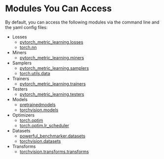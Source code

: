 # Modules You Can Access

By default, you can access the following modules via the command line and the yaml config files:

  - Losses
    - [pytorch_metric_learning.losses](https://kevinmusgrave.github.io/pytorch-metric-learning/losses/)
    - [torch.nn](https://pytorch.org/docs/stable/nn.html)
  - Miners
    - [pytorch_metric_learning.miners](https://kevinmusgrave.github.io/pytorch-metric-learning/miners/)
  - Samplers
    - [pytorch_metric_learning.samplers](https://kevinmusgrave.github.io/pytorch-metric-learning/samplers/)
    - [torch.utils.data](https://pytorch.org/docs/stable/data.html)
  - Trainers
    - [pytorch_metric_learning.trainers](https://kevinmusgrave.github.io/pytorch-metric-learning/trainers/)
  - Testers
    - [pytorch_metric_learning.testers](https://kevinmusgrave.github.io/pytorch-metric-learning/testers/)
  - Models
    - [pretrainedmodels](https://github.com/Cadene/pretrained-models.pytorch)
    - [torchvision.models](https://pytorch.org/docs/stable/torchvision/models.html)
  - Optimizers
    - [torch.optim](https://pytorch.org/docs/stable/optim.html)
    - [torch.optim.lr_scheduler](https://pytorch.org/docs/stable/optim.html#how-to-adjust-learning-rate)
  - Datasets
    - [powerful_benchmarker.datasets](code/datasets)
    - [torchvision.datasets](https://pytorch.org/docs/stable/torchvision/datasets.html)
  - Transforms
    - [torchvision.transforms.transforms](https://pytorch.org/docs/stable/torchvision/transforms.html)


